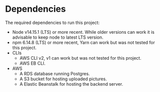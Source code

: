 # Dependencies

The required dependencies to run this project:
- Node v14.15.1 (LTS) or more recent. While older versions can work it is advisable to keep node to latest LTS version.
- npm 6.14.8 (LTS) or more recent, Yarn can work but was not tested for this project.
- CLIs
    - AWS CLI v2, v1 can work but was not tested for this project.
    - AWS EB CLI.
- AWS
    - A RDS database running Postgres.
    - A S3 bucket for hosting uploaded pictures.
    - A Elastic Beanstalk for hosting the backend server.
